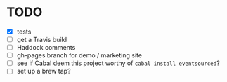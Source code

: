 TODO
=======

- [x] tests
- [ ] get a Travis build
- [ ] Haddock comments
- [ ] gh-pages branch for demo / marketing site
- [ ] see if Cabal deem this project worthy of `cabal install eventsourced`?
- [ ] set up a brew tap?
